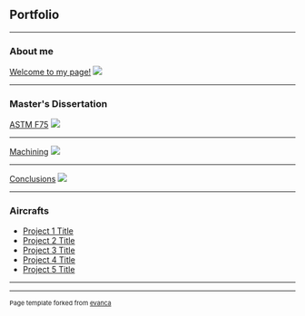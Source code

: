 ## Portfolio

---

### About me

[Welcome to my page!](/sample_page)
<img src="images/dummy_thumbnail.jpg?raw=true"/>

---

### Master's Dissertation

[ASTM F75](/sample_page)
<img src="images/dummy_thumbnail.jpg?raw=true"/>

---
[Machining](/pdf/sample_presentation.pdf)
<img src="images/dummy_thumbnail.jpg?raw=true"/>

---
[Conclusions](http://example.com/)
<img src="images/dummy_thumbnail.jpg?raw=true"/>

---

### Aircrafts

- [Project 1 Title](http://example.com/)
- [Project 2 Title](http://example.com/)
- [Project 3 Title](http://example.com/)
- [Project 4 Title](http://example.com/)
- [Project 5 Title](http://example.com/)

---




---
<p style="font-size:11px">Page template forked from <a href="https://github.com/evanca/quick-portfolio">evanca</a></p>
<!-- Remove above link if you don't want to attibute -->
